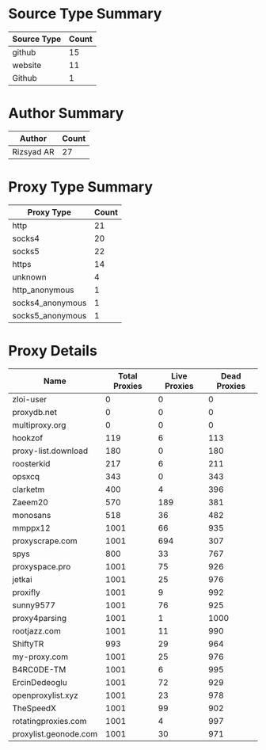 # Source Type Summary

| Source Type | Count |
|-------------|-------|
| github | 15 |
| website | 11 |
| Github | 1 |


# Author Summary

| Author | Count |
|--------|-------|
| Rizsyad AR | 27 |


# Proxy Type Summary

| Proxy Type | Count |
|------------|-------|
| http | 21 |
| socks4 | 20 |
| socks5 | 22 |
| https | 14 |
| unknown | 4 |
| http_anonymous | 1 |
| socks4_anonymous | 1 |
| socks5_anonymous | 1 |


# Proxy Details

| Name | Total Proxies | Live Proxies | Dead Proxies |
|------|---------------|--------------|---------------|
| zloi-user | 0 | 0 | 0 |
| proxydb.net | 0 | 0 | 0 |
| multiproxy.org | 0 | 0 | 0 |
| hookzof | 119 | 6 | 113 |
| proxy-list.download | 180 | 0 | 180 |
| roosterkid | 217 | 6 | 211 |
| opsxcq | 343 | 0 | 343 |
| clarketm | 400 | 4 | 396 |
| Zaeem20 | 570 | 189 | 381 |
| monosans | 518 | 36 | 482 |
| mmppx12 | 1001 | 66 | 935 |
| proxyscrape.com | 1001 | 694 | 307 |
| spys | 800 | 33 | 767 |
| proxyspace.pro | 1001 | 75 | 926 |
| jetkai | 1001 | 25 | 976 |
| proxifly | 1001 | 9 | 992 |
| sunny9577 | 1001 | 76 | 925 |
| proxy4parsing | 1001 | 1 | 1000 |
| rootjazz.com | 1001 | 11 | 990 |
| ShiftyTR | 993 | 29 | 964 |
| my-proxy.com | 1001 | 25 | 976 |
| B4RC0DE-TM | 1001 | 6 | 995 |
| ErcinDedeoglu | 1001 | 72 | 929 |
| openproxylist.xyz | 1001 | 23 | 978 |
| TheSpeedX | 1001 | 99 | 902 |
| rotatingproxies.com | 1001 | 4 | 997 |
| proxylist.geonode.com | 1001 | 30 | 971 |

